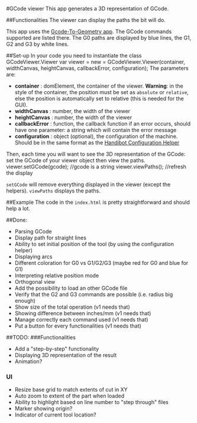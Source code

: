 #GCode viewer
This app generates a 3D representation of GCode.

##Functionalities
The viewer can display the paths the bit will do.

This app uses the [Gcode-To-Geometry
app](https://github.com/ShopBotTools/Handibot-GCode-To-Geometry). The GCode
commands supported are listed there.
The G0 paths are displayed by blue lines, the G1, G2 and G3 by white lines.

##Set-up
In your code you need to instantiate the class GCodeViewer.Viewer
    var viewer =  new = GCodeViewer.Viewer(container, widthCanvas, heightCanvas,
        callbackError, configuration);
The parameters are:
* **container** : domElement, the container of the viewer. **Warning**: in the
  style of the container, the position must be set as `absolute` or
  `relative`, else the position is automatically set to relative (this is
  needed for the GUI).
* **widthCanvas** : number, the width of the viewer
* **heightCanvas** : number, the width of the viewer
* **callbackError** : function, the callback function if an error occurs,
  should have one parameter: a string which will contain the error message
* **configuration** : object (optional), the configuration of the machine.
  Should be in the same format as the [Handibot Configuration
  Helper](https://github.com/ShopBotTools/Handibot-Configuration-Helper)

Then, each time you will want to see the 3D representation of the GCode: set
the GCode of your viewer object then view the paths.
    viewer.setGCode(gcode);  //gcode is a string
    viewer.viewPaths();      //refresh the display

`setGCode` will remove everything displayed in the viewer (except the helpers).
`viewPaths` displays the paths.


##Example
The code in the `index.html` is pretty straightforward and should help a lot.

##Done:
* Parsing GCode
* Display path for straight lines
* Ability to set initial position of the tool (by using the configuration helper)
* Displaying arcs
* Different coloration for G0 vs G1/G2/G3 (maybe red for G0 and blue for G1)
* Interpreting relative position mode
* Orthogonal view
* Add the possibility to load an other GCode file
* Verify that the G2 and G3 commands are possible (i.e. radius big enough)
* Show size of the total operation (v1 needs that)
* Showing difference between inches/mm (v1 needs that)
* Manage correctly each command used (v1 needs that)
* Put a button for every functionalities (v1 needs that)

##TODO:
###Functionalities
* Add a "step-by-step" functionality
* Displaying 3D representation of the result
* Animation?
### UI
* Resize base grid to match extents of cut in XY
* Auto zoom to extent of the part when loaded
* Ability to highlight based on line number to "step through" files
* Marker showing origin?
* Indicator of current tool location?
